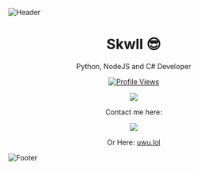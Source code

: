 ![Header](https://i.imgur.com/0P3GICq.png)
<h1 align="center">Skwll 😎</h1>
<p align="center">Python, NodeJS and C# Developer</p>
<a href="https://github.com/Skwll">
  <p align="center">
    <img src="https://komarev.com/ghpvc/?username=Skwll" alt="Profile Views">
  </p>
</a>

<p align="center">
  <img src="https://github-readme-stats.vercel.app/api/?username=Skwll&title_color=4F8CC9&text_color=9f9f9f&show_icons=true&bg_color=00000000&hide_border=true&icon_color=4F8CC9&hide_title=true&count_private=true" />
</p>

<p align="center">Contact me here:</p>
<p align="center">
  <img src="https://discord.c99.nl/widget/theme-4/765836590622703647.png" />
</p>
<p align="center">Or Here: <a href="https://uwu.lol">uwu.lol</a></p>

![Footer](https://i.imgur.com/vbc9aNO.png)

<!--
**Skwll/Skwll** is a ✨ _special_ ✨ repository because its `README.md` (this file) appears on your GitHub profile.

Here are some ideas to get you started:

- 🔭 I’m currently working on ...
- 🌱 I’m currently learning ...
- 👯 I’m looking to collaborate on ...
- 🤔 I’m looking for help with ...
- 💬 Ask me about ...
- 📫 How to reach me: ...
- 😄 Pronouns: ...
- ⚡ Fun fact: ...
-->
